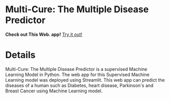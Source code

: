 # Multi-Cure: The Multiple Disease Predictor
**Check out This Web. app!**
[Try it out!](https://multi-cure.streamlit.app/)
# Details
Multi-Cure: The Multiple Disease Predictor is a supervised Machine Learning Model in Python. The web app for this Supervised Machine Learning model was deployed using Streamlit. This web app can predict the diseases of a human such as Diabetes, heart disease, Parkinson's and Breast Cancer using Machine Learning model.
 
